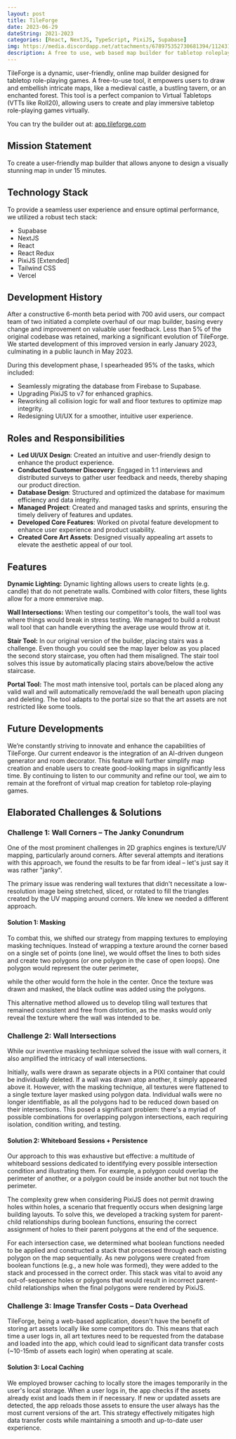 ```yaml
---
layout: post
title: TileForge
date: 2023-06-29
dateString: 2021-2023
categories: [React, NextJS, TypeScript, PixiJS, Supabase]
img: https://media.discordapp.net/attachments/678975352730681394/1124312795706568754/tileforge-portfolio-img.webp?width=682&height=455
description: A free to use, web based map builder for tabletop roleplaying gamers.
---
```


TileForge is a dynamic, user-friendly, online map builder designed for tabletop role-playing games. A free-to-use tool, it empowers users to draw and embellish intricate maps, like a medieval castle, a bustling tavern, or an enchanted forest. This tool is a perfect companion to Virtual Tabletops (VTTs like Roll20), allowing users to create and play immersive tabletop role-playing games virtually.

You can try the builder out at: [app.tileforge.com](https://app.tileforge.com)

## Mission Statement

To create a user-friendly map builder that allows anyone to design a visually stunning map in under 15 minutes.

## Technology Stack

To provide a seamless user experience and ensure optimal performance, we utilized a robust tech stack:

- Supabase
- NextJS
- React
- React Redux
- PixiJS [Extended]
- Tailwind CSS
- Vercel

## Development History

After a constructive 6-month beta period with 700 avid users, our compact team of two initiated a complete overhaul of our map builder, basing every change and improvement on valuable user feedback. Less than 5% of the original codebase was retained, marking a significant evolution of TileForge. We started development of this improved version in early January 2023, culminating in a public launch in May 2023. 

During this development phase, I spearheaded 95% of the tasks, which included:

- Seamlessly migrating the database from Firebase to Supabase.
- Upgrading PixiJS to v7 for enhanced graphics.
- Reworking all collision logic for wall and floor textures to optimize map integrity.
- Redesigning UI/UX for a smoother, intuitive user experience.

## Roles and Responsibilities

- **Led UI/UX Design**: Created an intuitive and user-friendly design to enhance the product experience.
- **Conducted Customer Discovery**: Engaged in 1:1 interviews and distributed surveys to gather user feedback and needs, thereby shaping our product direction.
- **Database Design**: Structured and optimized the database for maximum efficiency and data integrity.
- **Managed Project**: Created and managed tasks and sprints, ensuring the timely delivery of features and updates.
- **Developed Core Features**: Worked on pivotal feature development to enhance user experience and product usability.
- **Created Core Art Assets**: Designed visually appealing art assets to elevate the aesthetic appeal of our tool.

## Features

**Dynamic Lighting:** Dynamic lighting allows users to create lights (e.g. candle) that do not penetrate walls. Combined with color filters, these lights allow for a more emmersive map.

**Wall Intersections:** When testing our competitor's tools, the wall tool was where things would break in stress testing. We managed to build a robust wall tool that can handle everything the average use would throw at it.

**Stair Tool:** In our original version of the builder, placing stairs was a challenge. Even though you could see the map layer below as you placed the second story staircase, you often had them misaligned. The stair tool solves this issue by automatically placing stairs above/below the active staircase.

**Portal Tool:** The most math intensive tool, portals can be placed along any valid wall and will automatically remove/add the wall beneath upon placing and deleting. The tool adapts to the portal size so that the art assets are not restricted like some tools.

## Future Developments

We’re constantly striving to innovate and enhance the capabilities of TileForge. Our current endeavor is the integration of an AI-driven dungeon generator and room decorator. This feature will further simplify map creation and enable users to create good-looking maps in significantly less time. By continuing to listen to our community and refine our tool, we aim to remain at the forefront of virtual map creation for tabletop role-playing games.

## Elaborated Challenges & Solutions

### Challenge 1: Wall Corners – The Janky Conundrum

One of the most prominent challenges in 2D graphics engines is texture/UV mapping, particularly around corners. After several attempts and iterations with this approach, we found the results to be far from ideal – let's just say it was rather "janky".

The primary issue was rendering wall textures that didn't necessitate a low-resolution image being stretched, sliced, or rotated to fill the triangles created by the UV mapping around corners. We knew we needed a different approach.

#### Solution 1: Masking

To combat this, we shifted our strategy from mapping textures to employing masking techniques. Instead of wrapping a texture around the corner based on a single set of points (one line), we would offset the lines to both sides and create two polygons (or one polygon in the case of open loops). One polygon would represent the outer perimeter,

 while the other would form the hole in the center. Once the texture was drawn and masked, the black outline was added using the polygons.

This alternative method allowed us to develop tiling wall textures that remained consistent and free from distortion, as the masks would only reveal the texture where the wall was intended to be.

### Challenge 2: Wall Intersections

While our inventive masking technique solved the issue with wall corners, it also amplified the intricacy of wall intersections.

Initially, walls were drawn as separate objects in a PIXI container that could be individually deleted. If a wall was drawn atop another, it simply appeared above it. However, with the masking technique, all textures were flattened to a single texture layer masked using polygon data. Individual walls were no longer identifiable, as all the polygons had to be reduced down based on their intersections. This posed a significant problem: there's a myriad of possible combinations for overlapping polygon intersections, each requiring isolation, condition writing, and testing.

#### Solution 2: Whiteboard Sessions + Persistence

Our approach to this was exhaustive but effective: a multitude of whiteboard sessions dedicated to identifying every possible intersection condition and illustrating them. For example, a polygon could overlap the perimeter of another, or a polygon could be inside another but not touch the perimeter.

The complexity grew when considering PixiJS does not permit drawing holes within holes, a scenario that frequently occurs when designing large building layouts. To solve this, we developed a tracking system for parent-child relationships during boolean functions, ensuring the correct assignment of holes to their parent polygons at the end of the sequence.

For each intersection case, we determined what boolean functions needed to be applied and constructed a stack that processed through each existing polygon on the map sequentially. As new polygons were created from boolean functions (e.g., a new hole was formed), they were added to the stack and processed in the correct order. This stack was vital to avoid any out-of-sequence holes or polygons that would result in incorrect parent-child relationships when the final polygons were rendered by PixiJS.

### Challenge 3: Image Transfer Costs – Data Overhead

TileForge, being a web-based application, doesn't have the benefit of storing art assets locally like some competitors do. This means that each time a user logs in, all art textures need to be requested from the database and loaded into the app, which could lead to significant data transfer costs (~10-15mb of assets each login) when operating at scale.

#### Solution 3: Local Caching

We employed browser caching to locally store the images temporarily in the user's local storage. When a user logs in, the app checks if the assets already exist and loads them in if necessary. If new or updated assets are detected, the app reloads those assets to ensure the user always has the most current versions of the art. This strategy effectively mitigates high data transfer costs while maintaining a smooth and up-to-date user experience.